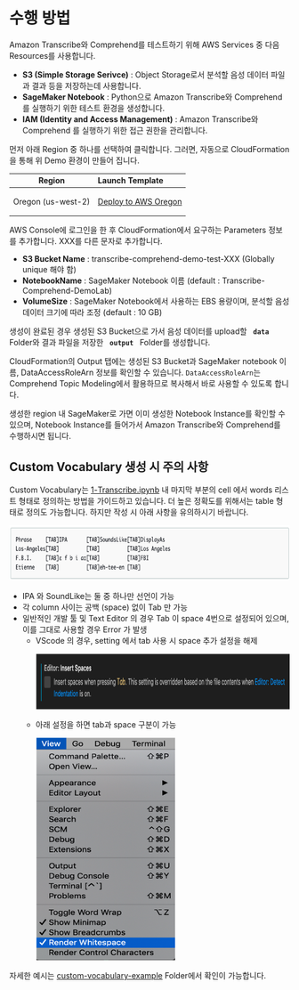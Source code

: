 <h1 id="deploy-base-environment">수행 방법</h1>
<p>Amazon Transcribe와 Comprehend를 테스트하기 위해 AWS Services 중 다음 Resources를 사용합니다.</p>

- **S3 (Simple Storage Serivce)** : Object Storage로서 분석할 음성 데이터 파일과 결과 등을 저장하는데 사용합니다.
- **SageMaker Notebook** : Python으로 Amazon Transcribe와 Comprehend 를 실행하기 위한 테스트 환경을 생성합니다.
- **IAM (Identity and Access Management)** : Amazon Transcribe와 Comprehend 를 실행하기 위한 접근 권한을 관리합니다.

<p>먼저 아래 Region 중 하나를 선택하여 클릭합니다. 그러면, 자동으로 CloudFormation을 통해 위 Demo 환경이 만들어 집니다. 
</p>

<table>
<thead>
<tr>
<th align="center">Region</th>
<th align="left">Launch Template</th>
</tr>
</thead>
<tbody>
<tr>
<td align="center">Oregon (us-west-2)</td>
<td align="left"><a  href="https://console.aws.amazon.com/cloudformation/home?region=us-west-2#/stacks/create/review?stackName=transcribe-comprehend-demo&amp;templateURL=https://napkin-share.s3.ap-northeast-2.amazonaws.com/cloudformation/transcribe-comprehend-demo.yml&amp;" target="_blank"  class="btn btn-default">
  <i class="fas fa-play"></i>

Deploy to AWS Oregon
</a>

</td>
</tr>

</tbody>
</table>

<p>AWS Console에 로그인을 한 후 CloudFormation에서 요구하는 Parameters 정보를 추가합니다. XXX를 다른 문자로 추가합니다. </p>

- **S3 Bucket Name** : transcribe-comprehend-demo-test-XXX (Globally unique 해야 함)
- **NotebookName** : SageMaker Notebook 이름 (default : Transcribe-Comprehend-DemoLab)
- **VolumeSize** : SageMaker Notebook에서 사용하는 EBS 용량이며, 분석할 음성데이터 크기에 따라 조정 (default : 10 GB)

<p>생성이 완료된 경우 생성된 S3 Bucket으로 가서 음성 데이터를 upload할 <strong><code> data </code></strong> Folder와 결과 파일을 저장한 <strong><code> output </code></strong> Folder를 생성합니다. </p>
<p>CloudFormation의 Output 탭에는 생성된 S3 Bucket과 SageMaker notebook 이름, DataAccessRoleArn 정보를 확인할 수 있습니다. <code>DataAccessRoleArn</code>는 Comprehend Topic Modeling에서 활용하므로 복사해서 바로 사용할 수 있도록 합니다.</p>
<p>생성한 region 내 SageMaker로 가면 이미 생성한 Notebook Instance를 확인할 수 있으며, Notebook Instance를 들어가서 Amazon Transcribe와 Comprehend를 수행하시면 됩니다.</p>

<h2>Custom Vocabulary 생성 시 주의 사항</h2>
<p>Custom Vocabulary는 <a href="./1-Transcribe.ipynb">1-Transcribe.ipynb</a> 내 마지막 부분의 cell 에서 words 리스트 형태로 정의하는 방법을 가이드하고 있습니다. 더 높은 정확도를 위해서는 table 형태로 정의도 가능합니다. 하지만 작성 시 아래 사항을 유의하시기 바랍니다.</p>
<img src="./images/table_type.png" width="800" height="100">

- IPA 와 SoundLike는 둘 중 하나만 선언이 가능
- 각 column 사이는 공백 (space) 없이 Tab 만 가능
- 일반적인 개발 툴 및 Text Editor 의 경우 Tab 이 space 4번으로 설정되어 있으며, 이를 그대로 사용할 경우 Error 가 발생
  - VScode 의 경우, setting 에서 tab 사용 시 space 추가 설정을 해제
    <p><img src="./images/custom-voca-1.png" width="700", height="100"></p>
  - 아래 설정을 하면 tab과 space 구분이 가능
    <p><img src="./images/custom-voca-2.png" width="250", height="400"></p>

<p>자세한 예시는 <a href="./custom-vocabulary-example">custom-vocabulary-example</a> Folder에서 확인이 가능합니다.</p>
